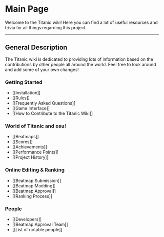 # Main Page

Welcome to the Titanic wiki! Here you can find a lot of useful resources and trivia for all things regarding this project.

---

## General Description

The Titanic wiki is dedicated to providing lots of information based on the contributions by other people all around the world.
Feel free to look around and add some of your own changes!

### Getting Started

- [[Installation]]
- [[Rules]]
- [[Frequently Asked Questions]]
- [[Game Interface]]
- [[How to Contribute to the Titanic Wiki]]  

### World of Titanic and osu!

- [[Beatmaps]]
- [[Scores]]
- [[Achievements]]
- [[Performance Points]]
- [[Project History]]

### Online Editing & Ranking

- [[Beatmap Submission]]
- [[Beatmap Modding]]
- [[Beatmap Approval]]
- [[Ranking Process]]

### People

- [[Developers]]
- [[Beatmap Approval Team]]
- [[List of notable people]]
  
